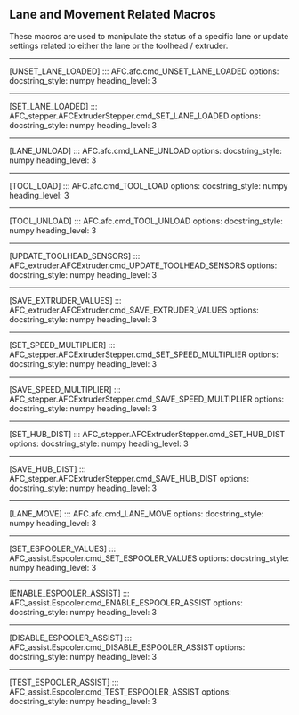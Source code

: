 ## Lane and Movement Related Macros

These macros are used to manipulate the status of a specific lane or update settings related to either the lane or the 
toolhead / extruder.

-----
[UNSET_LANE_LOADED] 
::: AFC.afc.cmd_UNSET_LANE_LOADED
    options:
      docstring_style: numpy
      heading_level: 3

-----
[SET_LANE_LOADED]
::: AFC_stepper.AFCExtruderStepper.cmd_SET_LANE_LOADED
    options:
      docstring_style: numpy
      heading_level: 3

-----
[LANE_UNLOAD]
::: AFC.afc.cmd_LANE_UNLOAD
    options:
      docstring_style: numpy
      heading_level: 3

-----
[TOOL_LOAD]
::: AFC.afc.cmd_TOOL_LOAD
    options:
      docstring_style: numpy
      heading_level: 3

-----
[TOOL_UNLOAD]
::: AFC.afc.cmd_TOOL_UNLOAD
    options:
      docstring_style: numpy
      heading_level: 3

-----
[UPDATE_TOOLHEAD_SENSORS]
::: AFC_extruder.AFCExtruder.cmd_UPDATE_TOOLHEAD_SENSORS
    options:
      docstring_style: numpy
      heading_level: 3

-----
[SAVE_EXTRUDER_VALUES]
::: AFC_extruder.AFCExtruder.cmd_SAVE_EXTRUDER_VALUES
    options:
      docstring_style: numpy
      heading_level: 3

-----
[SET_SPEED_MULTIPLIER]
::: AFC_stepper.AFCExtruderStepper.cmd_SET_SPEED_MULTIPLIER
    options:
      docstring_style: numpy
      heading_level: 3

-----
[SAVE_SPEED_MULTIPLIER]
::: AFC_stepper.AFCExtruderStepper.cmd_SAVE_SPEED_MULTIPLIER
    options:
      docstring_style: numpy
      heading_level: 3

-----
[SET_HUB_DIST]
::: AFC_stepper.AFCExtruderStepper.cmd_SET_HUB_DIST
    options:
      docstring_style: numpy
      heading_level: 3

-----
[SAVE_HUB_DIST]
::: AFC_stepper.AFCExtruderStepper.cmd_SAVE_HUB_DIST
    options:
      docstring_style: numpy
      heading_level: 3

-----
[LANE_MOVE]
::: AFC.afc.cmd_LANE_MOVE
    options:
      docstring_style: numpy
      heading_level: 3

-----
[SET_ESPOOLER_VALUES]
::: AFC_assist.Espooler.cmd_SET_ESPOOLER_VALUES
    options:
      docstring_style: numpy
      heading_level: 3

-----
[ENABLE_ESPOOLER_ASSIST]
::: AFC_assist.Espooler.cmd_ENABLE_ESPOOLER_ASSIST
    options:
      docstring_style: numpy
      heading_level: 3

-----
[DISABLE_ESPOOLER_ASSIST]
::: AFC_assist.Espooler.cmd_DISABLE_ESPOOLER_ASSIST
    options:
      docstring_style: numpy
      heading_level: 3

-----
[TEST_ESPOOLER_ASSIST]
::: AFC_assist.Espooler.cmd_TEST_ESPOOLER_ASSIST
    options:
      docstring_style: numpy
      heading_level: 3